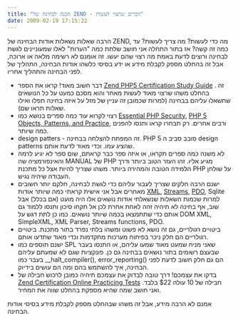 ```yaml
---
title: "הכנה לבחינה של ZEND - דברים שרצוי לעשות"
date: 2009-02-19 17:15:22
---
```


הרבה שאלות נשאלות אודות הבחינה של ZEND, מה כדי לעשות? מה צריך לעשות? עד כמה זה קשה? אז בתור התחלה אני חושב שלתת כמה "הערות" לאלו שמעוניינים לגשת לבחינה ורוצים לדעת באמת מה רצוי שהם יעשו. זה אומנם לא רשימה מלאה או ארוכה, אבל זה בהחלט מספק לקבלת מידע או ידע בסיסי כלשהו אודות הבחינה, התהליך של לפני הבחינה והתהליך אחריו.

<!--more-->
<ul>
	<li>דבר חשוב מאוד! קראו את הספר <a title="zend certiification study guide" onclick="javascript:urchinTracker ('/outgoing/www.zend.com/en/store/php-certification/study-guide');" href="http://www.zend.com/en/store/php-certification/study-guide">Zend PHP5 Certification Study Guide</a> . זה בהחלט משהו שרצוי מאוד לעשות מאחר והוא מסכם כמעט על כל הנושאים שתשאלו עליהם בבחינה (למרות שכמובן זה עניין של מזל על איזה בחינה תפלו ואילו שאלות תראו שם).</li>
	<li>רצוי לקרוא עוד כמה ספרים בנושא כמו <a title="Essential PHP Security book" onclick="javascript:urchinTracker ('/outgoing/phpsecurity.org/');" href="http://phpsecurity.org/">Essential PHP Security</a>, <a title="PHP 5 Objects, Patterns and Practice" onclick="javascript:urchinTracker ('/outgoing/www.amazon.com/PHP-5-Objects-Patterns-Practice/dp/1590593804');" href="http://www.amazon.com/PHP-5-Objects-Patterns-Practice/dp/1590593804">PHP 5 Objects, Patterns, and Practice</a>, ורבים אחרים. רק תבחרו קראו ותנסו להפנים כמה שיותר.</li>
	<li>design patters - זה המפתח להצלחה בבחינה. PHP 5 סובב סביב ה design patterns שהציג עמו. וכדי מאוד לדעת אותם.</li>
	<li>לא משנה כמה ספרים תקראו, או איזה ספר כבר קראתם, שום ספר לא יגיע לרמה והאינפורמציה שה MANUAL של PHP מגיע אליו. זהו העזר הטוב ביותר ודרך הלמידה הטובה והמהירה ביותר. משהו שצריך להיות אצל כל מתכנת PHP על שולחן העבודה שיהיה נגיש.</li>
	<li>ישנם הרבה חלקים שצריך לעבור עליהם כדי לגשת לבחינה, חלקם יותר חשובים מאחרים אבל אני אישית קראתי כמה שיותר אודות <a title="php xml manipulation" onclick="javascript:urchinTracker ('/outgoing/lt.php.net/manual/en/refs.xml.php');" href="http://lt.php.net/manual/en/refs.xml.php">XML</a>, <a title="php streams manual" onclick="javascript:urchinTracker ('/outgoing/lt.php.net/manual/en/book.stream.php');" href="http://lt.php.net/manual/en/book.stream.php">Streams</a>, <a title="php pdo manual" onclick="javascript:urchinTracker ('/outgoing/lt.php.net/manual/en/book.pdo.php');" href="http://lt.php.net/manual/en/book.pdo.php">PDO</a>, Sqlite למרות שכמות השאלות שנשאלתי אודות נושאים אלו היה מועט (אם בכלל) אבל שוב, אף בחינה לא תיהיה זהה לאחת אחרת לכן אל תקחו סיכון ותנסו ללמוד גם אותם כדי שתתמצאו בכמה שיותר נושאים. כמו כן לתת דגש על DOM XML, SimpleXML, XML Parser, Streams functions, PDO.</li>
	<li>ביטויים רגולריים, גם זה נושא לא פשוט ומשהו בלתי נפרד בתור מתכנת. ביטויים רגולריים הם חלק ניכר בפיתוח מערכות מתקדמות וכדי מאוד שתדעו אותם.</li>
	<li>ישנם תוספים כמו SPL שאני מניח שמעט מאוד שמעו עליהם, או התנסו בעבר שבעצם רשומים בתור נושאים בבחינה גם כן. פונקציות שגם לא שמעתם עליהם בעבר כמו __halt_compiler(), error_reporting() הם גם חלק חשוב לדעת לפני הבחינה, איך להשתמש בהם ומה הם עושים בידיוק.</li>
	<li>בדקו את עצמכם! דרך טובה לבדוק את עצמכם תיהיה כמובן לרכוש חבילה של <a title="zend certificate exam tests" onclick="javascript:urchinTracker ('/outgoing/www.zend.com/en/store/php-certification/online-practice-testing');" href="http://www.zend.com/en/store/php-certification/online-practice-testing">Zend Certification Online Practicing Tests</a> חבילה של 10 עולה $22 בלבד. ואני חושב שמה שהיא מספקת בהחלט שווה את המחיר.</li>
</ul>
אמנם לא הרבה מידע, אבל זה משהו שבהחלט מספק לקבלת מידע בסיסי אודות הבחינה.
